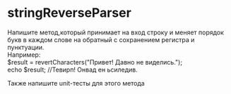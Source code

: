 # stringReverseParser
Напишите метод,который принимает на вход строку и меняет порядок букв в каждом слове на обратный с
сохранением регистра и пунктуации.<br>
Например:<br>
$result = revertCharacters("Привет! Давно не виделись.");<br>
echo $result;  //Тевирп! Онвад ен ьсиледив.<br>

Также напишите unit-тесты для этого метода 
